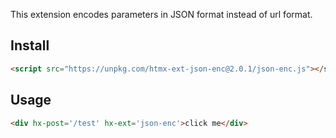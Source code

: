 
This extension encodes parameters in JSON format instead of url format.

## Install

```html
<script src="https://unpkg.com/htmx-ext-json-enc@2.0.1/json-enc.js"></script>
```

## Usage

```html
<div hx-post='/test' hx-ext='json-enc'>click me</div>
```
